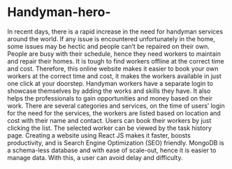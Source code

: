 # Handyman-hero-
In recent days, there is a rapid increase in the need for handyman services around the world. If any issue is encountered unfortunately in the home, some issues may be hectic and people can’t be repaired on their own. People are busy with their schedule, hence they need workers to maintain and repair their homes. It is tough to find workers offline at the correct time and cost. Therefore, this online website makes it easier to book your own workers at the correct time and cost, it makes the workers available in just one click at your doorstep. Handyman workers have a separate login to showcase themselves by adding the works and skills they have. It also helps the professionals to gain opportunities and money based on their work. There are several categories and services, on the time of users’ login for the need for the services, the workers are listed based on location and cost with their name and contact. Users can book their workers by just clicking the list. The selected worker can be viewed by the task history page. Creating a website using React JS makes it faster, boosts productivity, and is Search Engine Optimization (SEO) friendly. MongoDB is a schema-less database and with ease of scale-out, hence it is easier to manage data. With this, a user can avoid delay and difficulty.

